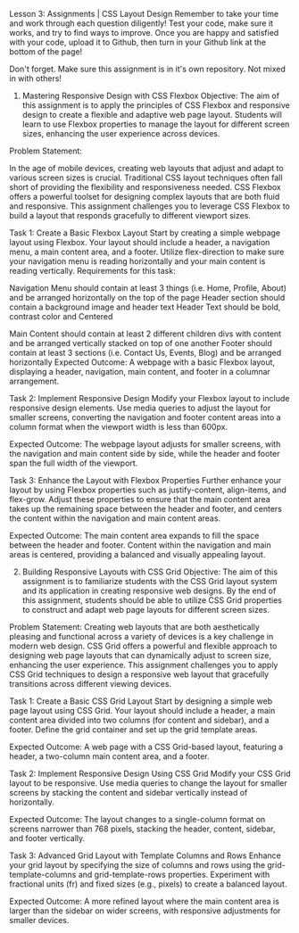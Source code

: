 Lesson 3: Assignments | CSS Layout Design
Remember to take your time and work through each question diligently! Test your code, make sure it works, and try to find ways to improve. Once you are happy and satisfied with your code, upload it to Github, then turn in your Github link at the bottom of the page!

Don't forget. Make sure this assignment is in it's own repository. Not mixed in with others!

1. Mastering Responsive Design with CSS Flexbox
Objective: The aim of this assignment is to apply the principles of CSS Flexbox and responsive design to create a flexible and adaptive web page layout. Students will learn to use Flexbox properties to manage the layout for different screen sizes, enhancing the user experience across devices.

Problem Statement:

In the age of mobile devices, creating web layouts that adjust and adapt to various screen sizes is crucial. Traditional CSS layout techniques often fall short of providing the flexibility and responsiveness needed. CSS Flexbox offers a powerful toolset for designing complex layouts that are both fluid and responsive. This assignment challenges you to leverage CSS Flexbox to build a layout that responds gracefully to different viewport sizes.

Task 1: Create a Basic Flexbox Layout Start by creating a simple webpage layout using Flexbox. Your layout should include a header, a navigation menu, a main content area, and a footer. Utilize flex-direction to make sure your navigation menu is reading horizontally and your main content is reading vertically. Requirements for this task:

Navigation Menu should contain at least 3 things (i.e. Home, Profile, About) and be arranged horizontally on the top of the page
Header section should contain a background image and header text
Header Text should be bold, contrast color and Centered

Main Content should contain at least 2 different children divs with content and be arranged vertically stacked on top of one another
Footer should contain at least 3 sections (i.e. Contact Us, Events, Blog) and be arranged horizontally 
Expected Outcome: A webpage with a basic Flexbox layout, displaying a header, navigation, main content, and footer in a columnar arrangement.



Task 2: Implement Responsive Design Modify your Flexbox layout to include responsive design elements. Use media queries to adjust the layout for smaller screens, converting the navigation and footer content areas into a column format when the viewport width is less than 600px.

Expected Outcome: The webpage layout adjusts for smaller screens, with the navigation and main content side by side, while the header and footer span the full width of the viewport.



Task 3: Enhance the Layout with Flexbox Properties Further enhance your layout by using Flexbox properties such as justify-content, align-items, and flex-grow. Adjust these properties to ensure that the main content area takes up the remaining space between the header and footer, and centers the content within the navigation and main content areas.

Expected Outcome: The main content area expands to fill the space between the header and footer. Content within the navigation and main areas is centered, providing a balanced and visually appealing layout.

2. Building Responsive Layouts with CSS Grid
Objective: The aim of this assignment is to familiarize students with the CSS Grid layout system and its application in creating responsive web designs. By the end of this assignment, students should be able to utilize CSS Grid properties to construct and adapt web page layouts for different screen sizes.

Problem Statement: Creating web layouts that are both aesthetically pleasing and functional across a variety of devices is a key challenge in modern web design. CSS Grid offers a powerful and flexible approach to designing web page layouts that can dynamically adjust to screen size, enhancing the user experience. This assignment challenges you to apply CSS Grid techniques to design a responsive web layout that gracefully transitions across different viewing devices.



Task 1: Create a Basic CSS Grid Layout Start by designing a simple web page layout using CSS Grid. Your layout should include a header, a main content area divided into two columns (for content and sidebar), and a footer. Define the grid container and set up the grid template areas.

Expected Outcome: A web page with a CSS Grid-based layout, featuring a header, a two-column main content area, and a footer.



Task 2: Implement Responsive Design Using CSS Grid Modify your CSS Grid layout to be responsive. Use media queries to change the layout for smaller screens by stacking the content and sidebar vertically instead of horizontally.

Expected Outcome: The layout changes to a single-column format on screens narrower than 768 pixels, stacking the header, content, sidebar, and footer vertically.



Task 3: Advanced Grid Layout with Template Columns and Rows Enhance your grid layout by specifying the size of columns and rows using the grid-template-columns and grid-template-rows properties. Experiment with fractional units (fr) and fixed sizes (e.g., pixels) to create a balanced layout.

Expected Outcome: A more refined layout where the main content area is larger than the sidebar on wider screens, with responsive adjustments for smaller devices.